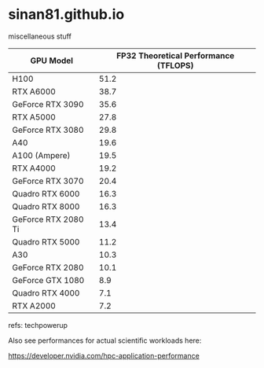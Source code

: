 # sinan81.github.io
miscellaneous stuff


| GPU Model         | FP32 Theoretical Performance (TFLOPS) |
|-------------------|---------------------------|
| H100              | 51.2                      |
| RTX A6000         | 38.7                      |
| GeForce RTX 3090  | 35.6                      |
| RTX A5000         | 27.8                      |
| GeForce RTX 3080  | 29.8                      |
| A40               | 19.6                      |
| A100 (Ampere)     | 19.5                      |
| RTX A4000         | 19.2                      |
| GeForce RTX 3070  | 20.4                      |
| Quadro RTX 6000   | 16.3                      |
| Quadro RTX 8000   | 16.3                      |
| GeForce RTX 2080 Ti | 13.4                    |
| Quadro RTX 5000   | 11.2                      |
| A30               | 10.3                      |
| GeForce RTX 2080  | 10.1                      |
| GeForce GTX 1080  | 8.9                       |
| Quadro RTX 4000   | 7.1                       |
| RTX A2000         | 7.2                       |

refs: techpowerup

Also see performances for actual scientific workloads here:

https://developer.nvidia.com/hpc-application-performance
